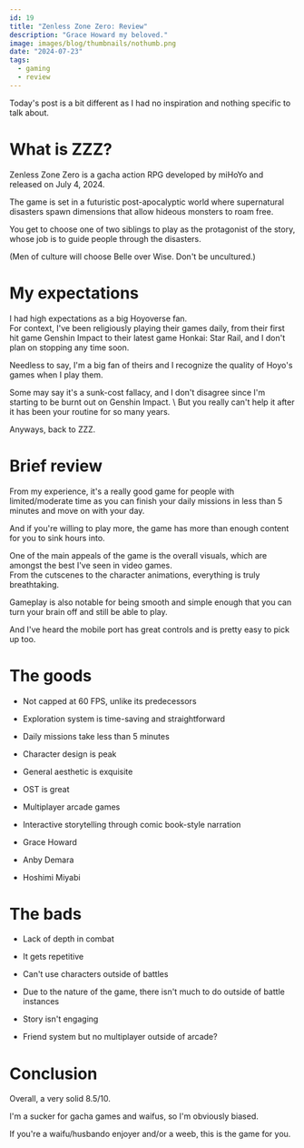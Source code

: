 ```yaml
---
id: 19
title: "Zenless Zone Zero: Review"
description: "Grace Howard my beloved."
image: images/blog/thumbnails/nothumb.png
date: "2024-07-23"
tags:
  - gaming
  - review
---
```


Today's post is a bit different as I had no inspiration and nothing specific to
talk about.

# What is ZZZ?

Zenless Zone Zero is a gacha action RPG developed by miHoYo and released on July
4, 2024.

The game is set in a futuristic post-apocalyptic world where supernatural
disasters spawn dimensions that allow hideous monsters to roam free.

You get to choose one of two siblings to play as the protagonist of the story,
whose job is to guide people through the disasters.

(Men of culture will choose Belle over Wise. Don't be uncultured.)

# My expectations

I had high expectations as a big Hoyoverse fan. \
For context, I've been religiously playing their games daily, from their first hit
game Genshin Impact to their latest game Honkai: Star Rail, and I don't plan on stopping
any time soon.

Needless to say, I'm a big fan of theirs and I recognize the quality of Hoyo's
games when I play them.

Some may say it's a sunk-cost fallacy, and I don't disagree since I'm starting
to be burnt out on Genshin Impact. \ But you really can't help it after it has
been your routine for so many years.

Anyways, back to ZZZ.

# Brief review

From my experience, it's a really good game for people with limited/moderate
time as you can finish your daily missions in less than 5 minutes and move on
with your day.

And if you're willing to play more, the game has more than enough content for
you to sink hours into.

One of the main appeals of the game is the overall visuals, which are amongst
the best I've seen in video games. \
From the cutscenes to the character animations, everything is truly breathtaking.

Gameplay is also notable for being smooth and simple enough that you can turn
your brain off and still be able to play.

And I've heard the mobile port has great controls and is pretty easy to pick up
too.

# The goods

- Not capped at 60 FPS, unlike its predecessors

- Exploration system is time-saving and straightforward

- Daily missions take less than 5 minutes

- Character design is peak

- General aesthetic is exquisite

- OST is great

- Multiplayer arcade games

- Interactive storytelling through comic book-style narration

- Grace Howard

- Anby Demara

- Hoshimi Miyabi

# The bads

- Lack of depth in combat

- It gets repetitive

- Can't use characters outside of battles

- Due to the nature of the game, there isn't much to do outside of battle
  instances

- Story isn't engaging

- Friend system but no multiplayer outside of arcade?

# Conclusion

Overall, a very solid 8.5/10.

I'm a sucker for gacha games and waifus, so I'm obviously biased.

If you're a waifu/husbando enjoyer and/or a weeb, this is the game for you.
